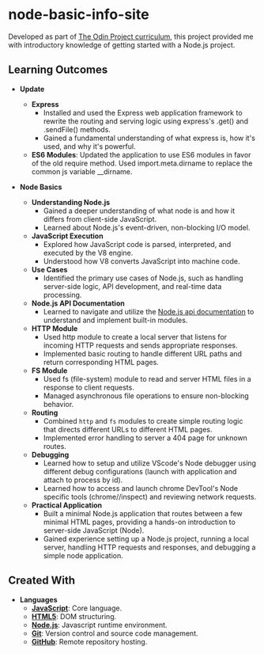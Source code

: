 # node-basic-info-site

Developed as part of [The Odin Project curriculum](https://www.theodinproject.com/lessons/nodejs-basic-informational-site), this project provided me with introductory knowledge of getting started with a Node.js project.

## Learning Outcomes

- **Update**

  - **Express**
    - Installed and used the Express web application framework to rewrite the routing and serving logic using express's .get() and .sendFile() methods.
    - Gained a fundamental understanding of what express is, how it's used, and why it's powerful.
  - **ES6 Modules**: Updated the application to use ES6 modules in favor of the old require method. Used import.meta.dirname to replace the common js variable \_\_dirname.

- **Node Basics**
  - **Understanding Node.js**
    - Gained a deeper understanding of what node is and how it differs from client-side JavaScript.
    - Learned about Node.js's event-driven, non-blocking I/O model.
  - **JavaScript Execution**
    - Explored how JavaScript code is parsed, interpreted, and executed by the V8 engine.
    - Understood how V8 converts JavaScript into machine code.
  - **Use Cases**
    - Identified the primary use cases of Node.js, such as handling server-side logic, API development, and real-time data processing.
  - **Node.js API Documentation**
    - Learned to navigate and utilize the [Node.js api documentation](https://nodejs.org/docs/latest/api/) to understand and implement built-in modules.
  - **HTTP Module**
    - Used http module to create a local server that listens for incoming HTTP requests and sends appropriate responses.
    - Implemented basic routing to handle different URL paths and return corresponding HTML pages.
  - **FS Module**
    - Used fs (file-system) module to read and server HTML files in a response to client requests.
    - Managed asynchronous file operations to ensure non-blocking behavior.
  - **Routing**
    - Combined `http` and `fs` modules to create simple routing logic that directs different URLs to different HTML pages.
    - Implemented error handling to server a 404 page for unknown routes.
  - **Debugging**
    - Learned how to setup and utilize VScode's Node debugger using different debug configurations (launch with application and attach to process by id).
    - Learned how to access and launch chrome DevTool's Node specific tools (chrome//inspect) and reviewing network requests.
  - **Practical Application**
    - Built a minimal Node.js application that routes between a few minimal HTML pages, providing a hands-on introduction to server-side JavaScript (Node).
    - Gained experience setting up a Node.js project, running a local server, handling HTTP requests and responses, and debugging a simple node application.

## Created With

- **Languages**
  - [**JavaScript**](https://ecma-international.org/publications-and-standards/standards/): Core language.
  - [**HTML5**](https://html.spec.whatwg.org/multipage/): DOM structuring.
  - [**Node.js**](https://nodejs.org/en): Javascript runtime environment.
  - [**Git**](https://git-scm.com/): Version control and source code management.
  - [**GitHub**](https://github.com/): Remote repository hosting.
